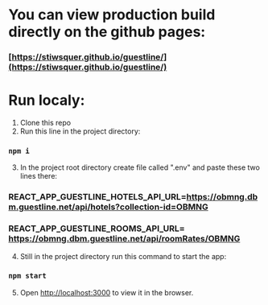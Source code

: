 # You can view production build directly on the github pages: 

### [https://stiwsquer.github.io/guestline/](https://stiwsquer.github.io/guestline/)


# Run localy: 

1. Clone this repo
2. Run this line in the project directory:
  ### `npm i`
3. In the project root directory create file called ".env" and paste these two lines there:
  ### REACT_APP_GUESTLINE_HOTELS_API_URL=https://obmng.dbm.guestline.net/api/hotels?collection-id=OBMNG
  ### REACT_APP_GUESTLINE_ROOMS_API_URL= https://obmng.dbm.guestline.net/api/roomRates/OBMNG
4. Still in the project directory run this command to start the app:
  ### `npm start`
5. Open [http://localhost:3000](http://localhost:3000) to view it in the browser.


